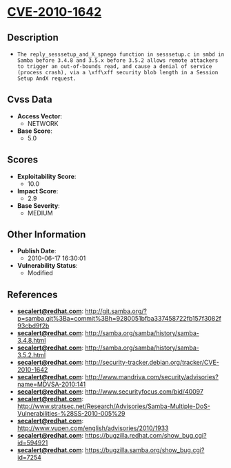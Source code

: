 
# [CVE-2010-1642](http://git.samba.org/?p=samba.git%3Ba=commit%3Bh=9280051bfba337458722fb157f3082f93cbd9f2b)

## Description

- `The reply_sesssetup_and_X_spnego function in sesssetup.c in smbd in Samba before 3.4.8 and 3.5.x before 3.5.2 allows remote attackers to trigger an out-of-bounds read, and cause a denial of service (process crash), via a \xff\xff security blob length in a Session Setup AndX request.`

## Cvss Data

- **Access Vector**:
  - NETWORK
- **Base Score**:
  - 5.0

## Scores

- **Exploitability Score**:
  - 10.0
- **Impact Score**:
  - 2.9
- **Base Severity**:
  - MEDIUM

## Other Information

- **Publish Date**:
  - 2010-06-17 16:30:01
- **Vulnerability Status**:
  - Modified

## References

- **secalert@redhat.com**: http://git.samba.org/?p=samba.git%3Ba=commit%3Bh=9280051bfba337458722fb157f3082f93cbd9f2b
- **secalert@redhat.com**: http://samba.org/samba/history/samba-3.4.8.html
- **secalert@redhat.com**: http://samba.org/samba/history/samba-3.5.2.html
- **secalert@redhat.com**: http://security-tracker.debian.org/tracker/CVE-2010-1642
- **secalert@redhat.com**: http://www.mandriva.com/security/advisories?name=MDVSA-2010:141
- **secalert@redhat.com**: http://www.securityfocus.com/bid/40097
- **secalert@redhat.com**: http://www.stratsec.net/Research/Advisories/Samba-Multiple-DoS-Vulnerabilities-%28SS-2010-005%29
- **secalert@redhat.com**: http://www.vupen.com/english/advisories/2010/1933
- **secalert@redhat.com**: https://bugzilla.redhat.com/show_bug.cgi?id=594921
- **secalert@redhat.com**: https://bugzilla.samba.org/show_bug.cgi?id=7254
